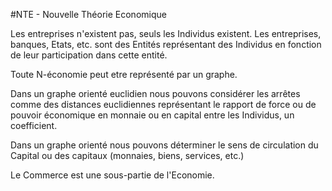 #NTE - Nouvelle Théorie Economique


Les entreprises n'existent pas, seuls les Individus existent. Les entreprises, banques, Etats, etc. sont 
des Entités représentant des Individus en fonction de leur participation dans cette entité.

Toute N-économie peut etre représenté par un graphe.

Dans un graphe orienté euclidien nous pouvons considérer les arrêtes comme des distances euclidiennes représentant le rapport de force ou de pouvoir économique en monnaie ou en capital entre les Individus, un coefficient.

Dans un graphe orienté nous pouvons déterminer le sens de circulation du Capital ou des capitaux (monnaies, biens, services, etc.)

Le Commerce est une sous-partie de l'Economie.
